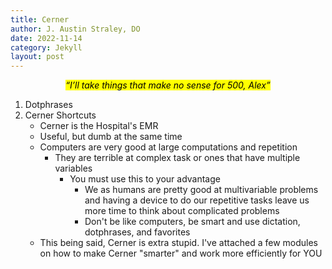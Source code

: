 ```yaml
---
title: Cerner
author: J. Austin Straley, DO
date: 2022-11-14
category: Jekyll
layout: post
---
```


*<center><mark>“I’ll take things that make no sense for 500, Alex”</mark></center>*

1. Dotphrases
2. Cerner Shortcuts
    - Cerner is the Hospital's EMR
    - Useful, but dumb at the same time
    - Computers are very good at large computations and repetition
        - They are terrible at complex task or ones that have multiple variables
            - You must use this to your advantage
                - We as humans are pretty good at multivariable problems and having a device to do our repetitive tasks leave us more time to think about complicated problems
                - Don't be like computers, be smart and use dictation, dotphrases, and favorites
    - This being said, Cerner is extra stupid. I've attached a few modules on how to make Cerner "smarter" and work more efficiently for YOU